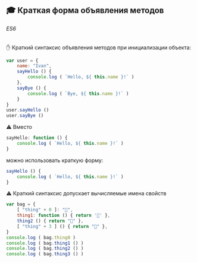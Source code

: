 ## :mortar_board: Краткая форма объявления методов
###### ES6
✋ Краткий синтаксис объявления методов при инициализации объекта:
```javascript
var user = {
    name: "Ivan",
    sayHello () {
        console.log ( `Hello, ${ this.name }!` )
    },
    sayBye () {
        console.log ( `Bye, ${ this.name }!` )
    }
}
user.sayHello ()
user.sayBye ()
```
:warning: Вместо 
```javascript
sayHello: function () {
    console.log ( `Hello, ${ this.name }!` )
}
```
можно использовать краткую форму: 
```javascript
sayHello () {
    console.log ( `Hello, ${ this.name }!` )
}
```
:warning: Краткий синтаксис допускает вычисляемые имена свойств
```javascript
var bag = {
    [ "thing" + 0 ]: "👜",
    thing1: function () { return '🌹' },
    thing2 () { return "🌸" },
    [ "thing" + 3 ] () { return "🍄" },
}
console.log ( bag.thing0 )
console.log ( bag.thing1 () )
console.log ( bag.thing2 () )
console.log ( bag.thing3 () )
```